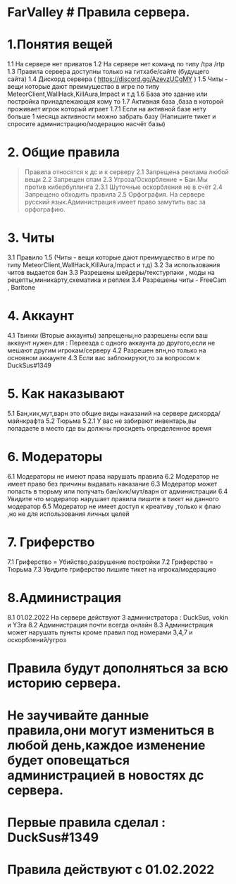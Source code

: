 # FarValley # Правила сервера.
# 1.Понятия вещей
1.1 На сервере нет приватов
1.2 На сервере нет команд по типу /tpa /rtp 
1.3 Правила сервера доступны только на гитхабе/сайте (будущего сайта)
1.4 Дискорд сервера ( https://discord.gg/AzevzUCgMY )
1.5 Читы - вещи которые дают преимущество в игре по типу MeteorClient,WallHack,KillAura,Impact и т.д
1.6 База это здание или постройка принадлежающая кому то
1.7 Активная база ,база в которой проживает игрок который играет 
1.7.1 Если на активной базе нету больше 1 месяца активности можно забрать базу (Напишите тикет и спросите администрацию/модерацию насчёт базы)
# 2. Общие правила
> Правила относятся к дс и к серверу
2.1 Запрещена реклама любой вещи
2.2 Запрещен спам
2.3 Угроза/Оскорбление = Бан.Мы против кибербуллинга
2.3.1 Шуточные оскорбления не в счёт 
2.4 Запрещено обходить правила
2.5 Орфография. На сервере русский язык.Администрация имеет право замутить вас за орфографию.
# 3. Читы
3.1 Правило 1.5 (Читы - вещи которые дают преимущество в игре по типу MeteorClient,WallHack,KillAura,Impact и т.д)
3.2 За использования читов выдается бан
3.3 Разрешены шейдеры/текстурпаки , моды на рецепты,миникарту,схематика и реплеи
3.4 Разрешены читы -  FreeCam , Baritone
# 4. Аккаунт
4.1 Твинки (Вторые аккаунты) запрещены,но разрешены если ваш аккаунт нужен для : Переезда с одного аккаунта до другого,если не мешают другим игрокам/серверу
4.2 Разрешен впн,но только на основном аккаунте
4.3 Если вас заблокируют,то за вопросом к DuckSus#1349
# 5. Как наказывают
5.1 Бан,кик,мут,варн это общие виды наказаний на сервере дискорда/майнкрафта
5.2 Тюрьма
5.2.1 У вас не забирают инвентарь,вы попадаете в место где вы должны просидеть определенное время
# 6. Модераторы
6.1 Модераторы не имеют права нарушать  правила
6.2 Модератор не имеет право без причины выдавать наказание
6.3 Модератор может попасть в тюрьму или получать бан/кик/мут/варн от администрации
6.4 Увидите что модератор нарушает правила пишите в тикет на данного модератор
6.5 Модератор не имеет доступ к креативу ,только к флаю ,но не для использования личных целей
# 7. Гриферство
7.1 Гриферство = Убийство,разрушение постройки
7.2 Гриферство = Тюрьма
7.3 Увидите гриферство пишите тикет на игрока/модерацию
# 8.Администрация
8.1 01.02.2022 На сервере действуют 3 администратора : DuckSus, vokin и Y3ra
8.2 Администрация почти всегда онлайн
8.3 Администрация может нарушать пункты кроме правил под номерами 3,4,7 и оскорблений/угроз
# Правила будут дополняться за всю историю сервера.
# Не заучивайте данные правила,они могут измениться в любой день,каждое изменение будет оповещаться администрацией в новостях дс сервера.
# Первые правила сделал : DuckSus#1349
# Правила действуют с 01.02.2022














